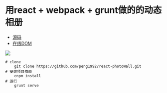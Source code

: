 # 用react + webpack + grunt做的的动态相册
* [源码](https://github.com/peng1992/react-photoWall)
* [在线DOM](https://peng1992.github.io/react-photoWall/)

![](./assets/movie.gif)
``` 
# clone
    git clone https://github.com/peng1992/react-photoWall.git
# 安装项目依赖
    cnpm install 
# 运行
    grunt serve
```
